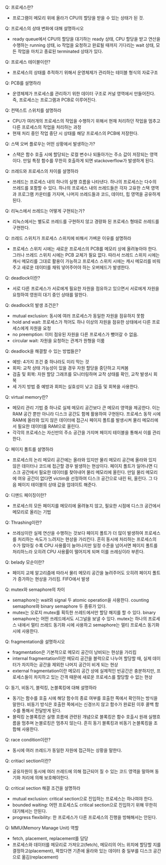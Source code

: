 Q: 프로세스란?
- 프로그램이 메모리 위에 올라가 CPU의 할당을 받을 수 있는 상태가 된 것.

Q: 프로세스의 상태 변화에 대해 설명하시오
- ready queue에서 CPU의 할당을 대기하는 ready 상태, CPU 할당을 받고 연산을 수행하는 running 상태, io 작업을 요청하고 완료될 때까지 기다리는 wait 상태, 모든 작업을 마치고 종료된 terminated 상태가 있다.

Q: 프로세스 테이블이란?
- 프로세스의 상태를 추적하기 위해서 운영체제가 관리하는 테이블 형식의 자료구조

Q: PCB를 설명하라
- 운영체제가 프로세스를 관리하기 위한 데이터 구조로 커널 영역에서 만들어진다. 즉, 프로세스는 프로그램과 PCB로 이루어진다.

Q: 컨텍스트 스위치를 설명하라
- CPU가 여러개의 프로세스의 작업을 수행하기 위해서 현재 처리하던 작업을 멈추고 다른 프로세스의 작업을 처리하는 과정
- 현재 처리 중인 작업 중단 시 상태를 해당 프로세스의 PCB에 저장한다.

Q: 스택 오버 플로우는 어떤 상황에서 발생하는가?
- 스택은 함수 호출 시에 할당되는 로컬 변수나 되돌아가는 주소 값이 저장되는 영역이다. 만일 특정 함수를 무한히 호출하게 되면 stackoverflow가 발생하게 된다.

Q: 쓰레드와 프로세스의 차이를 설명하라
- 쓰레드는 프로세스 내의 하나의 실행 흐름을 나타낸다. 하나의 프로세스는 다수의 쓰레드를 포함할 수 있다. 하나의 프로세스 내의 쓰레드들은 각자 고유한 스택 영역과 프로그램 카운터를 가지며, 나머지 쓰레드들과 코드, 데이터, 힙 영역을 공유하게 된다.

Q: 리눅스에서 쓰레드는 어떻게 구현되는가?
- 리눅스에서는 별도로 쓰레드를 구현하지 않고 경량화 된 프로세스 형태로 쓰레드를 구현한다.

Q: 쓰레드 스위치가 프로세스 스위치에 비해서 가벼운 이유를 설명하라
- 프로세스 스위치 시에는 새로운 프로세스의 PCB를 메모리 상에 올려놓아야 한다. 그러나 쓰레드 스위치 시에는 PCB 교체가 필요 없다. 따라서 쓰레드 스위치 시에는 캐시 메모리를 그대로 활용이 가능하고 프로세스 스위치 시에는 캐시 메모리를 비워주고 새로운 데이터를 채워 넣어주어야 하는 오버헤드가 발생한다.

Q: deadlock이란?
- 서로 다른 프로세스가 서로에게 필요한 자원을 점유하고 있으면서 서로에게 자원을 요청하여 영원히 대기 중인 상태를 말한다.

Q: deadlock의 발생 조건은?
- mutual exclusion: 동시에 여러 프로세스가 동일한 자원을 점유하지 못함
- hold and wait: 프로세스가 적어도 하나 이상의 자원을 점유한 상태에서 다른 프로세스에게 자원을 요청
- no preemption: 이미 점유된 자원을 다른 프로세스가 뺐어갈 수 없음.
- circular wait: 자원을 요청하는 관계가 원형을 이룸

Q: deadlock을 해결할 수 있는 방법들은?
- 예방: 4가지 조건 중 하나라도 미리 막는 것
- 회피: 교착 상태 가능성이 있을 경우 자원 할당을 중단하고 지켜봄
- 검출 및 회복: 자원 할당 그래프를 모니터링하며 교착 상태를 확인, 교착 발생시 회복
- 세 가지 방법 중 예방과 회피는 실효성이 낮고 검출 및 회복을 사용한다.

Q: virtual memory란?
- 메모리 관리 기법 중 하나로 실제 메모리 공간보다 큰 메모리 영역을 제공한다. 이는 RAM 공간 뿐만 아니라 디스크 공간도 함께 활용하여 구현된다. 프로세스 동작 시에 RAM에 올라와 있지 않은 데이터에 접근시 페이지 폴트를 발생시켜 물리 메모리에서 필요한 데이터를 RAM으로 올린다. 
- 각각의 프로세스는 자신만의 주소 공간을 가지며 페이지 테이블을 통해서 이를 관리한다.

Q: 페이지 폴트를 설명하라
- 프로세스의 논리 메모리 공간에는 올라와 있지만 물리 메모리 공간에 올라와 있지 않은 데이터나 코드에 접근할 경우 발생하는 현상이다. 페이지 폴트가 일어나면 디스크 공간에서 필요한 데이터를 찾아내어 물리 메모리에 올린다. 만일 물리 메모리에 여유 공간이 없다면 victim을 선정하여 디스크 공간으로 내린 뒤, 올린다. 그 다음 페이지 테이블의 상태 값을 업데이트 해준다.

Q: 디맨드 페이징이란?
- 프로세스의 모든 페이지를 메모리에 올려놓지 않고, 필요한 시점에 디스크 공간에서 메모리로 올리는 기법

Q: Thrashing이란?
- 쓰레싱이란 실제 연산을 수행하는 것보다 페이지 폴트가 더 많이 발생하여 프로세스를 처리하는 속도가 느려지는 현상을 가리킨다. 흔히 동시에 처리하는 프로세스의 수가 많아질 수록 CPU 사용률이 늘어나지만 일정 수준을 넘어서면 페이지 폴트를 처리하느라 오히려 CPU 사용률이 떨어지게 되며 이를 쓰레싱이라 부른다.

Q: belady 모순이란?
- 페이지 교체 알고리즘에 따라서 물리 메모리 공간을 늘려주어도 오히려 페이지 폴트가 증가하는 현상을 가리킴. FIFO에서 발생

Q: mutex와 semaphore의 차이
- semaphore는 wait와 signal 두 atomic operation을 사용한다. counting semaphore와 binary semaphore 두 종류가 있다. 
- mutex는 오로지 mutex를 획득한 쓰레드에서만 할당 해지를 할 수 있다. binary semaphore는 어떤 쓰레드에서도 시그널을 보낼 수 있다. mutex는 하나의 프로세스 내에서 멀티 쓰레드 동기화 시에 사용하고 semaphore는 멀티 프로세스 동기화 시에 사용한다.

Q: fragmentation을 설명하시오
- fragmentation은 기본적으로 메모리 공간이 낭비되는 현상을 가리킴
- internal fragmentation이란 메모리 공간을 블럭으로 나누어 할당할 때, 실제 데이터가 차지하는 공간을 제외한 나머지 공간이 비게 되는 현상
- external fragmentation이란 메모리 공간 상에 실제적인 빈공간은 충분하지만, 프로세스들이 차지하고 있는 간격 때문에 새로운 프로세스를 할당할 수 없는 현상

Q: 동기, 비동기, 블럭킹, 논블록킹에 대해 설명하라
- 동기는 함수를 호출 시에 해당 함수의 종료 여부를 호출한 쪽에서 확인하는 방식을 말한다. 비동기 방식은 호출한 쪽에서는 신경쓰지 않고 함수가 완료된 이후 콜백 함수를 통해서 전달받게 된다.
- 블럭킹 논블록킹은 실행 흐름에 관련된 개념으로 블록킹은 함수 호출시 원래 실행흐름을 멈추며 논블로킹은 멈추지 않는다. 흔히 동기 블록킹과 비동기 논블록킹을 조합해 사용한다.

Q: race condition이란?
- 동시에 여러 쓰레드가 동일한 자원에 접근하는 상황을 말한다.

 Q: critiacl section이란?
 - 공유자원이 동시에 여러 쓰레드에 의해 접근되어 질 수 있는 코드 영역을 말하며 동기화 처리에 의해 보호해야한다.

 Q: critical section 해결 조건을 설명하라
 - mutual exclusion: critical section으로 진입하는 프로세스는 하나여야 한다.
 - bounded waiting: 어떤 프로세스도 critical section으로 진입하기 위해 무한히 대기해서는 안된다.
 - progress flexibility: 한 프로세스가 다른 프로세스의 진행을 방해해서는 안된다.

Q: MMU(Memory Manage Unit) 역할
- fetch, placement, replacement를 담당
- 프로세스와 데이터를 메모리로 가져오고(fetch), 메모리의 어느 위치에 할당할 지를 결정하고(placement), 꽉찼다면 기존에 올라와 있는 데이터 중 일부를 디스크 공간으로 옮김(replacement)

